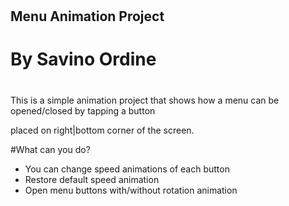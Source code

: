 #
## Menu Animation Project
# By Savino Ordine
#

This is a simple animation project that shows how a menu can be opened/closed by tapping a button

placed on right|bottom corner of the screen.

#What can you do?
- You can change speed animations of each button
- Restore default speed animation
- Open menu buttons with/without rotation animation
